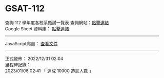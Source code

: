 # GSAT-112
查詢 112 學年度各校系甄試一覽表
查詢網站：<a href="https://sc1314520.github.io/GSAT-112/">點擊連結</a><br>
Google Sheet 資料庫： <a href="https://drive.google.com/drive/folders/12HX0VcycvoDYPUz2wuh2Lhsj9t8zmSKa?usp=share_link">點擊連結</a><br>
<hr>
JavaScript爬蟲： <a href="https://github.com/sc1314520/GSAT-112/blob/main/gs/reptile.js">查看文件</a><br>
<hr>
正式發佈： 2022/12/31 02:04 <br>
里程碑記錄：<br>
2023/01/06 02:41 「 達成 10000 造訪人數 」
